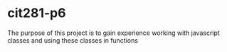 # cit281-p6
The purpose of this project is to gain experience working with javascript classes and using these classes in functions
